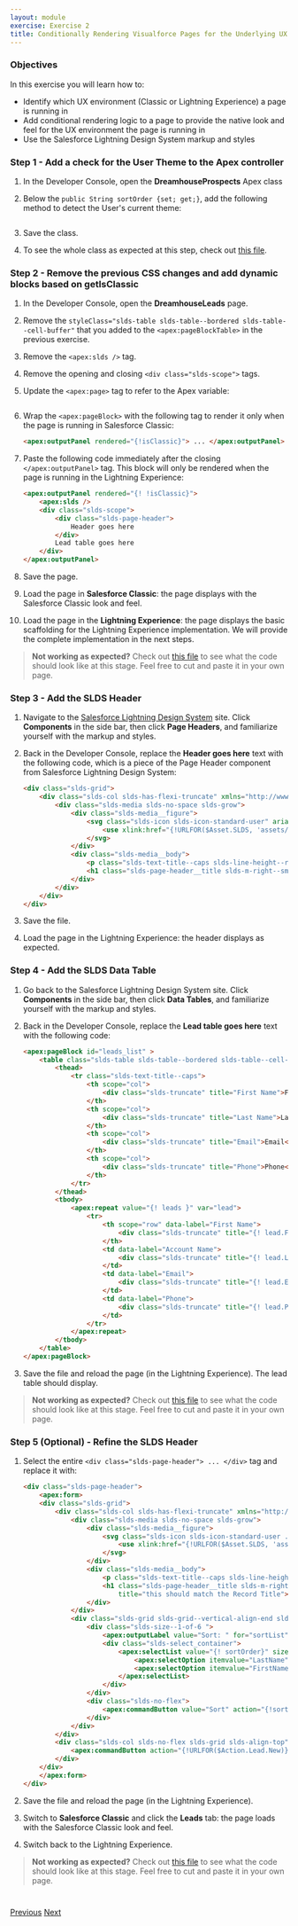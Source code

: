 ```yaml
---
layout: module
exercise: Exercise 2
title: Conditionally Rendering Visualforce Pages for the Underlying UX Environment
---
```


### Objectives
In this exercise you will learn how to:

* Identify which UX environment (Classic or Lightning Experience) a page is running in
* Add conditional rendering logic to a page to provide the native look and feel for the UX environment the page is running in  
* Use the Salesforce Lightning Design System markup and styles

### Step 1 - Add a check for the User Theme to the Apex controller

1. In the Developer Console, open the **DreamhouseProspects** Apex class
1. Below the `public String sortOrder {set; get;}`, add the following method to detect the User's current theme:

	```public Boolean getIsClassic() { return (UserInfo.getUiThemeDisplayed() == 'Theme3' && ApexPages.currentPage().getParameters().get('beLightning') == null);}
	```

1. Save the class.

1. To see the whole class as expected at this step, check out [this file](https://raw.githubusercontent.com/developerforce/LightningNowWorkshop/master/Exercise_2/src/classes/DreamhouseProspects.cls).

### Step 2 - Remove the previous CSS changes and add dynamic blocks based on getIsClassic

1. In the Developer Console, open the **DreamhouseLeads** page.
1. Remove the `styleClass="slds-table slds-table--bordered slds-table--cell-buffer"` that you added to the `<apex:pageBlockTable>` in the previous exercise.
1. Remove the `<apex:slds />` tag.
1. Remove the opening and closing `<div class="slds-scope">` tags.
1. Update the `<apex:page>` tag to refer to the Apex variable:

	```<apex:page controller="DreamhouseProspects" standardStylesheets="{!isClassic}" applyBodyTag="{!isClassic}">
	```

1. Wrap the `<apex:pageBlock>` with the following tag to render it only when the page is running in Salesforce Classic:

	```html
	<apex:outputPanel rendered="{!isClassic}"> ... </apex:outputPanel>
	```

1. Paste the following code immediately after the closing `</apex:outputPanel>` tag. This block will only be rendered when the page is running in the Lightning Experience:

	```html
    <apex:outputPanel rendered="{! !isClassic}">
        <apex:slds />
        <div class="slds-scope">
            <div class="slds-page-header">
                Header goes here
            </div>
            Lead table goes here
        </div>
    </apex:outputPanel>
	```

1. Save the page.

1. Load the page in **Salesforce Classic**: the page displays with the Salesforce Classic look and feel.

1. Load the page in the **Lightning Experience**: the page displays the basic scaffolding for the Lightning Experience implementation. We will provide the complete implementation in the next steps.

> **Not working as expected?** Check out [this file](https://raw.githubusercontent.com/developerforce/LightningNowWorkshop/master/Exercise_2/src/pages/DreamhouseLeads-2.1.page) to see what the code should look like at this stage. Feel free to cut and paste it in your own page.

### Step 3 - Add the SLDS Header

1. Navigate to the [Salesforce Lightning Design System](http://getslds.com) site. Click **Components** in the side bar, then click **Page Headers**, and familiarize yourself with the markup and styles.

1. Back in the Developer Console, replace the **Header goes here** text with the following code, which is a piece of the Page Header component from Salesforce Lightning Design System:

	```html
    <div class="slds-grid">
        <div class="slds-col slds-has-flexi-truncate" xmlns="http://www.w3.org/2000/svg" xmlns:xlink="http://www.w3.org/1999/xlink">
            <div class="slds-media slds-no-space slds-grow">
                <div class="slds-media__figure">
                    <svg class="slds-icon slds-icon-standard-user" aria-hidden="true">
                        <use xlink:href="{!URLFOR($Asset.SLDS, 'assets/icons/standard-sprite/svg/symbols.svg#lead')}"></use>
                    </svg>
                </div>
                <div class="slds-media__body">
                    <p class="slds-text-title--caps slds-line-height--reset">Record Type</p>
                    <h1 class="slds-page-header__title slds-m-right--small slds-align-middle slds-truncate" title="this should match the Record Title">Record Title</h1>
                </div>
            </div>
        </div>
    </div>
	```

1. Save the file.

1. Load the page in the Lightning Experience: the header displays as expected.

### Step 4 - Add the SLDS Data Table

1. Go back to the Salesforce Lightning Design System site. Click **Components** in the side bar, then click **Data Tables**, and familiarize yourself with the markup and styles.

1. Back in the Developer Console, replace the **Lead table goes here** text with the following code:

	```html
	<apex:pageBlock id="leads_list" >
        <table class="slds-table slds-table--bordered slds-table--cell-buffer">
            <thead>
                <tr class="slds-text-title--caps">
                    <th scope="col">
                        <div class="slds-truncate" title="First Name">First Name</div>
                    </th>
                    <th scope="col">
                        <div class="slds-truncate" title="Last Name">Last Name</div>
                    </th>
                    <th scope="col">
                        <div class="slds-truncate" title="Email">Email</div>
                    </th>
                    <th scope="col">
                        <div class="slds-truncate" title="Phone">Phone</div>
                    </th>
                </tr>
            </thead>
            <tbody>
                <apex:repeat value="{! leads }" var="lead">
                    <tr>
                        <th scope="row" data-label="First Name">
                            <div class="slds-truncate" title="{! lead.FirstName }"><apex:outputLink value="/{! lead.Id}">{! lead.FirstName }</apex:outputLink></div>
                        </th>
                        <td data-label="Account Name">
                            <div class="slds-truncate" title="{! lead.LastName }">{! lead.LastName }</div>
                        </td>
                        <td data-label="Email">
                            <div class="slds-truncate" title="{! lead.Email }">{! lead.Email }</div>
                        </td>
                        <td data-label="Phone">
                            <div class="slds-truncate" title="{! lead.Phone }">{! lead.Phone }</div>
                        </td>
                    </tr>
                </apex:repeat>
            </tbody>
        </table>
   </apex:pageBlock>
	```

1. Save the file and reload the page (in the Lightning Experience). The lead table should display.

> **Not working as expected?** Check out [this file](https://raw.githubusercontent.com/developerforce/LightningNowWorkshop/master/Exercise_2/src/pages/DreamhouseLeads-2.3.page) to see what the code should look like at this stage. Feel free to cut and paste it in your own page.

### Step 5 (Optional) - Refine the SLDS Header

1. Select the entire `<div class="slds-page-header"> ... </div>` tag and replace it with:

	```html
	<div class="slds-page-header">
        <apex:form>
        <div class="slds-grid">
            <div class="slds-col slds-has-flexi-truncate" xmlns="http://www.w3.org/2000/svg" xmlns:xlink="http://www.w3.org/1999/xlink">
                <div class="slds-media slds-no-space slds-grow">
                    <div class="slds-media__figure">
                        <svg class="slds-icon slds-icon-standard-user .slds-icon--small" aria-hidden="true">
                            <use xlink:href="{!URLFOR($Asset.SLDS, 'assets/icons/standard-sprite/svg/symbols.svg#lead')}"></use>
                        </svg>
                    </div>
                    <div class="slds-media__body">
                        <p class="slds-text-title--caps slds-line-height--reset">Lead</p>
                        <h1 class="slds-page-header__title slds-m-right--small slds-align-middle slds-truncate"
                            title="this should match the Record Title">Home</h1>
                    </div>
                </div>
                <div class="slds-grid slds-grid--vertical-align-end slds-m-vertical--small">
                    <div class="slds-size--1-of-6 ">
                        <apex:outputLabel value="Sort: " for="sortList" styleClass="slds-form-element__label" />
                        <div class="slds-select_container">
                            <apex:selectList value="{! sortOrder}" size="1" id="sortList" styleClass="slds-select">
                                <apex:selectOption itemvalue="LastName" />
                                <apex:selectOption itemvalue="FirstName" />
                            </apex:selectList>
                        </div>
                    </div>
                    <div class="slds-no-flex">
                        <apex:commandButton value="Sort" action="{!sortList}" reRender="leads_list" styleClass="slds-button slds-button--neutral"/>
                    </div>
                </div>
            </div>
            <div class="slds-col slds-no-flex slds-grid slds-align-top">
                <apex:commandButton action="{!URLFOR($Action.Lead.New)}" value="New" styleClass="slds-button slds-button--neutral"/>
            </div>
        </div>
        </apex:form>
   </div>
	```

1. Save the file and reload the page (in the Lightning Experience).

1. Switch to **Salesforce Classic** and click the **Leads** tab: the page loads with the Salesforce Classic look and feel.

1. Switch back to the Lightning Experience.

> **Not working as expected?** Check out [this file](https://raw.githubusercontent.com/developerforce/LightningNowWorkshop/master/Exercise_2/src/pages/DreamhouseLeads-2.4.page) to see what the code should look like at this stage. Feel free to cut and paste it in your own page.

<div class="row" style="margin-top:40px;">
<div class="col-sm-12">
<a href="Exercise_1.html" class="btn btn-default"><i class="glyphicon glyphicon-chevron-left"></i> Previous</a>
<a href="Exercise_3.html" class="btn btn-default pull-right">Next <i class="glyphicon glyphicon-chevron-right"></i></a>
</div>
</div>
